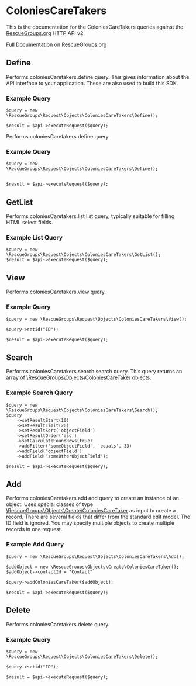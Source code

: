 # ColoniesCareTakers

This is the documentation for the ColoniesCareTakers queries against the [RescueGroups.org](https://www.rescuegroups.org/) HTTP API v2.

[Full Documentation on RescueGroups.org](https://userguide.rescuegroups.org/display/APIDG/Object+definitions#Objectdefinitions-coloniesCaretakers)

## Define
Performs coloniesCaretakers.define query. This gives information about the API interface to your application. These are also used to build this SDK.

### Example Query

    $query = new \RescueGroups\Request\Objects\ColoniesCareTakers\Define();

    $result = $api->executeRequest($query);
Performs coloniesCaretakers.define query.

### Example Query

    $query = new \RescueGroups\Request\Objects\ColoniesCareTakers\Define();


    $result = $api->executeRequest($query);

## GetList
Performs coloniesCaretakers.list list query, typically suitable for filling HTML select fields.

### Example List Query

    $query = new \RescueGroups\Request\Objects\ColoniesCareTakers\GetList();
    $result = $api->executeRequest($query);
## View
Performs coloniesCaretakers.view query.

### Example Query

    $query = new \RescueGroups\Request\Objects\ColoniesCareTakers\View();

    $query->setid("ID");

    $result = $api->executeRequest($query);

## Search
Performs coloniesCaretakers.search search query. This query returns an array of [\RescueGroups\Objects\ColoniesCareTaker](../../../src/Objects/ColoniesCareTaker.php) objects.

### Example Search Query

    $query = new \RescueGroups\Request\Objects\ColoniesCareTakers\Search();
    $query
        ->setResultStart(10)
        ->setResultLimit(20)
        ->setResultSort('objectField')
        ->setResultOrder('asc')
        ->setCalculateFoundRows(true)
        ->addFilter('someObjectField', 'equals', 33)
        ->addField('objectField')
        ->addField('someOtherObjectField');

    $result = $api->executeRequest($query);
## Add
Performs coloniesCaretakers.add add query to create an instance of an object. Uses special classes of type [\RescueGroups\Objects\Create\ColoniesCareTaker](../../../src/Objects/ColoniesCareTaker.php) as input to create a record. There are several fields that differ from the standard edit model. The ID field is ignored. You may specify multiple objects to create multiple records in one request.

### Example Add Query

    $query = new \RescueGroups\Request\Objects\ColoniesCareTakers\Add();

    $addObject = new \RescueGroups\Objects\Create\ColoniesCareTaker();
    $addObject->contactId = "Contact"

    $query->addColoniesCareTaker($addObject);

    $result = $api->executeRequest($query);
## Delete
Performs coloniesCaretakers.delete query.

### Example Query

    $query = new \RescueGroups\Request\Objects\ColoniesCareTakers\Delete();

    $query->setid("ID");

    $result = $api->executeRequest($query);

